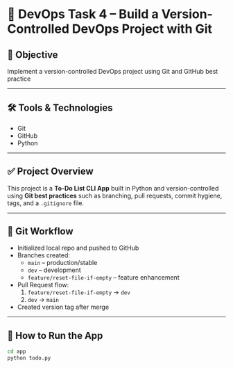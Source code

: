 # 🚀 DevOps Task 4 – Build a Version-Controlled DevOps Project with Git

## 📌 Objective  
Implement a version-controlled DevOps project using Git and GitHub best practice

---

## 🛠️ Tools & Technologies  
- Git  
- GitHub  
- Python  

---

## ✅ Project Overview  
This project is a **To-Do List CLI App** built in Python and version-controlled using **Git best practices** such as branching, pull requests, commit hygiene, tags, and a `.gitignore` file.

---

## 🔁 Git Workflow  
- Initialized local repo and pushed to GitHub  
- Branches created:
  - `main` – production/stable
  - `dev` – development
  - `feature/reset-file-if-empty` – feature enhancement  
- Pull Request flow:
  1. `feature/reset-file-if-empty` → `dev`
  2. `dev` → `main`  
- Created version tag after merge

---

## 🧪 How to Run the App
```bash
cd app
python todo.py
